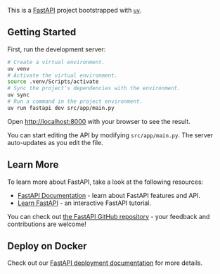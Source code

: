 This is a [FastAPI](https://fastapi.tiangolo.com/) project bootstrapped with [`uv`](https://docs.astral.sh/uv/).

## Getting Started

First, run the development server:

```bash
# Create a virtual environment.
uv venv
# Activate the virtual environment.
source .venv/Scripts/activate
# Sync the project's dependencies with the environment.
uv sync
# Run a command in the project environment.
uv run fastapi dev src/app/main.py
```

Open [http://localhost:8000](http://localhost:8000) with your browser to see the result.

You can start editing the API by modifying `src/app/main.py`. The server auto-updates as you edit the file.

## Learn More

To learn more about FastAPI, take a look at the following resources:

- [FastAPI Documentation](https://fastapi.tiangolo.com/) - learn about FastAPI features and API.
- [Learn FastAPI](https://fastapi.tiangolo.com/learn/) - an interactive FastAPI tutorial.

You can check out [the FastAPI GitHub repository](https://github.com/fastapi/fastapi) - your feedback and contributions are welcome!

## Deploy on Docker

Check out our [FastAPI deployment documentation](https://fastapi.tiangolo.com/deployment/#what-does-deployment-mean) for more details.
